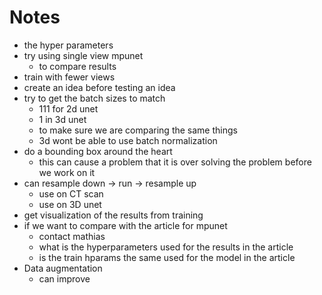 # Notes
- the hyper parameters
- try using single view mpunet
  - to compare results
- train with fewer views
- create an idea before testing an idea
- try to get the batch sizes to match
  - 111 for 2d unet
  - 1 in 3d unet
  - to make sure we are comparing the same things
  - 3d wont be able to use batch normalization
- do a bounding box around the heart
  - this can cause a problem that it is over solving the problem before we work on it
- can resample down -> run -> resample up
  - use on CT scan
  - use on 3D unet
- get visualization of the results from training
- if we want to compare with the article for mpunet
  - contact mathias
  - what is the hyperparameters used for the results in the article
  - is the train hparams the same used for the model in the article
- Data augmentation
  - can improve